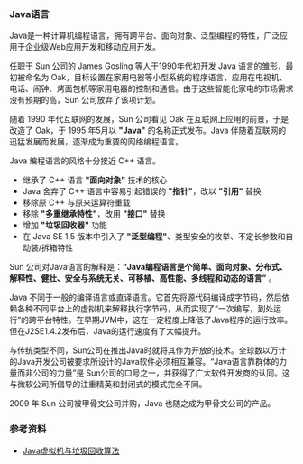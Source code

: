 
### Java语言

Java是一种计算机编程语言，拥有跨平台、面向对象、泛型编程的特性，广泛应用于企业级Web应用开发和移动应用开发。


任职于 Sun 公司的 James Gosling 等人于1990年代初开发 Java 语言的雏形，最初被命名为 Oak，目标设置在家用电器等小型系统的程序语言，应用在电视机、电话、闹钟、烤面包机等家用电器的控制和通信。由于这些智能化家电的市场需求没有预期的高，Sun 公司放弃了该项计划。


随着 1990 年代互联网的发展，Sun 公司看见 Oak 在互联网上应用的前景，于是改造了 Oak，于 1995 年5月以 **"Java"** 的名称正式发布。Java 伴随着互联网的迅猛发展而发展，逐渐成为重要的网络编程语言。


Java 编程语言的风格十分接近 C++ 语言。

- 继承了 C++ 语言 **"面向对象"** 技术的核心
- Java 舍弃了 C++ 语言中容易引起错误的 **"指针"**，改以 **"引用"** 替换
- 移除原 C++ 与原来运算符重载
- 移除 **"多重继承特性"**，改用 **"接口"** 替换
- 增加 **"垃圾回收器"** 功能
- 在 Java SE 1.5 版本中引入了 **"泛型编程"**、类型安全的枚举、不定长参数和自动装/拆箱特性


Sun 公司对Java语言的解释是：**“Java编程语言是个简单、面向对象、分布式、解释性、健壮、安全与系统无关、可移植、高性能、多线程和动态的语言”** 。


Java 不同于一般的编译语言或直译语言。它首先将源代码编译成字节码，然后依赖各种不同平台上的虚拟机来解释执行字节码，从而实现了“一次编写，到处运行”的跨平台特性。在早期JVM中，这在一定程度上降低了Java程序的运行效率。但在J2SE1.4.2发布后，Java的运行速度有了大幅提升。


与传统类型不同，Sun公司在推出Java时就将其作为开放的技术。全球数以万计的Java开发公司被要求所设计的Java软件必须相互兼容。“Java语言靠群体的力量而非公司的力量”是 Sun公司的口号之一，并获得了广大软件开发商的认同。这与微软公司所倡导的注重精英和封闭式的模式完全不同。


2009 年 Sun 公司被甲骨文公司并购，Java 也随之成为甲骨文公司的产品。


### 参考资料

- [Java虚拟机与垃圾回收算法](https://paul.pub/android-java-vm/)

